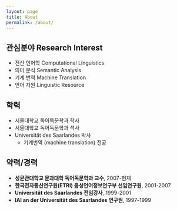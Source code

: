```yaml
---
layout: page
title: About
permalink: /about/
---
```

## 관심분야 Research Interest
* 전산 언어학 Computational Linguistics
* 의미 분석 Semantic Analysis
* 기계 번역 Machine Translation
* 언어 자원 Linguistic Resource

## 학력
* 서울대학교 독어독문학과 학사
* 서울대학교 독어독문학과 석사
* Universität des Saarlandes 박사
  * 기계번역 (machine translation) 전공
  
## 약력/경력
* **성균관대학교 문과대학 독어독문학과 교수**, 2007-현재
* **한국전자통신연구원(ETRI) 음성언어정보연구부 선임연구원**, 2001-2007
* **Universität des Saarlandes 전임강사**, 1999-2001
* **IAI an der Universität des Saarlandes 연구원**, 1997-1999


